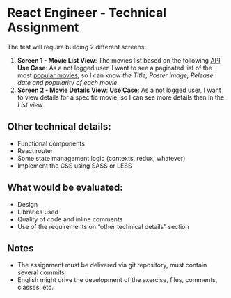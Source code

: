 # React Engineer - Technical Assignment

The test will require building 2 different screens:

1. **Screen 1 - Movie List View**: The movies list based on the following [API](https://developers.themoviedb.org/3/movies/get-movie-details)
**Use Case**: As a not logged user, I want to see a paginated list of the most [popular movies](https://developers.themoviedb.org/3/movies/get-popular-movies), so I can know *the Title, Poster image, Release date and popularity of each movie*.
2. **Screen 2 - Movie Details View**:
**Use Case**: As a not logged user, I want to view details for a specific movie, so I can
see more details than in the *List view*.

## Other technical details:
-  Functional components
-  React router
-  Some state management logic (contexts, redux, whatever)
-  Implement the CSS using SASS or LESS

## What would be evaluated:
- Design
- Libraries used
- Quality of code and inline comments
- Use of the requirements on “other technical details” section

## Notes
- The assignment must be delivered via git repository, must contain several commits
- English might drive the development of the exercise, files, comments, classes, etc.